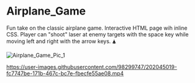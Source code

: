 # Airplane_Game

Fun take on the classic airplane game. Interactive HTML page wih inline CSS. Player can "shoot" laser at enemy targets with the space key while moving left and right with  the arrow keys. 🛦

![Airplane_Game_Pic_1](https://user-images.githubusercontent.com/98299747/202045025-50145411-654f-4dd6-ab94-4f0430790061.png)

https://user-images.githubusercontent.com/98299747/202045019-fc7747be-171b-467c-bc7e-fbecfe55ae08.mp4
